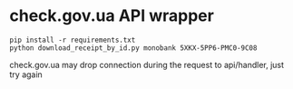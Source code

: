 # check.gov.ua API wrapper

```
pip install -r requirements.txt
python download_receipt_by_id.py monobank 5XKX-5PP6-PMC0-9C08
```

check.gov.ua may drop connection during the request to api/handler, just try again
